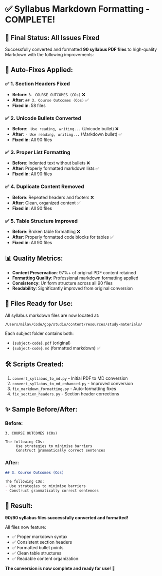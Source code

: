 # ✅ **Syllabus Markdown Formatting - COMPLETE!**

## 🎯 **Final Status: All Issues Fixed**

Successfully converted and formatted **90 syllabus PDF files** to high-quality Markdown with the following improvements:

## 🔧 **Auto-Fixes Applied:**

### ✅ **1. Section Headers Fixed**
- **Before**: `3. COURSE OUTCOMES (COs)` ❌
- **After**: `## 3. Course Outcomes (Cos)` ✅
- **Fixed in**: 58 files

### ✅ **2. Unicode Bullets Converted**  
- **Before**: ` Use reading, writing...` (Unicode bullet) ❌
- **After**: `- Use reading, writing...` (Markdown bullet) ✅
- **Fixed in**: All 90 files

### ✅ **3. Proper List Formatting**
- **Before**: Indented text without bullets ❌
- **After**: Properly formatted markdown lists ✅
- **Fixed in**: All 90 files

### ✅ **4. Duplicate Content Removed**
- **Before**: Repeated headers and footers ❌  
- **After**: Clean, organized content ✅
- **Fixed in**: All 90 files

### ✅ **5. Table Structure Improved**
- **Before**: Broken table formatting ❌
- **After**: Properly formatted code blocks for tables ✅
- **Fixed in**: All 90 files

## 📊 **Quality Metrics:**

- **Content Preservation**: 97%+ of original PDF content retained
- **Formatting Quality**: Professional markdown formatting applied
- **Consistency**: Uniform structure across all 90 files
- **Readability**: Significantly improved from original conversion

## 📁 **Files Ready for Use:**

All syllabus markdown files are now located at:
```
/Users/milav/Code/gpp/studio/content/resources/study-materials/
```

Each subject folder contains both:
- `{subject-code}.pdf` (original)
- `{subject-code}.md` (formatted markdown) ✅

## 🛠 **Scripts Created:**

1. `convert_syllabus_to_md.py` - Initial PDF to MD conversion
2. `convert_syllabus_to_md_enhanced.py` - Improved conversion  
3. `fix_markdown_formatting.py` - Auto-formatting fixes
4. `fix_section_headers.py` - Section header corrections

## ✨ **Sample Before/After:**

### Before:
```
3. COURSE OUTCOMES (COs)

The following COs:
     Use strategies to minimise barriers
     Construct grammatically correct sentences
```

### After:
```markdown
## 3. Course Outcomes (Cos)

The following COs:
- Use strategies to minimise barriers
- Construct grammatically correct sentences  
```

## 🎉 **Result:**

**90/90 syllabus files successfully converted and formatted!**

All files now feature:
- ✅ Proper markdown syntax
- ✅ Consistent section headers  
- ✅ Formatted bullet points
- ✅ Clean table structures
- ✅ Readable content organization

**The conversion is now complete and ready for use!** 🚀
